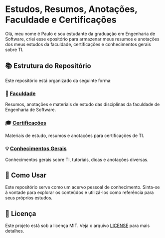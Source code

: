 # Estudos, Resumos, Anotações, Faculdade e Certificações

Olá, meu nome é Paulo e sou estudante da graduação em Engenharia de Software, criei esse epositório para armazenar meus resumos e anotações dos meus estudos da faculdade, certificações e conhecimentos gerais sobre TI.

## 📚 Estrutura do Repositório

Este repositório está organizado da seguinte forma:

### 📖 [Faculdade](./Faculdade)
Resumos, anotações e materiais de estudo das disciplinas da faculdade de Engenharia de Software.

### 🎓 [Certificações](./Certificacoes)
Materiais de estudo, resumos e anotações para certificações de TI.

### 💡 [Conhecimentos Gerais](./Conhecimentos-Gerais)
Conhecimentos gerais sobre TI, tutoriais, dicas e anotações diversas.

## 🚀 Como Usar

Este repositório serve como um acervo pessoal de conhecimento. Sinta-se à vontade para explorar os conteúdos e utilizá-los como referência para seus próprios estudos.

## 📝 Licença

Este projeto está sob a licença MIT. Veja o arquivo [LICENSE](LICENSE) para mais detalhes.